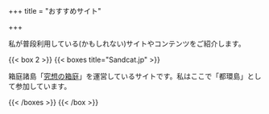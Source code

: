 +++
title = "おすすめサイト"

+++

私が普段利用している(かもしれない)サイトやコンテンツをご紹介します。

{{< box 2 >}}
{{< boxes title="Sandcat.jp" >}}
<p>箱庭諸島「<a href="http://hako.sandcat.jp">究想の箱庭</a>」を運営しているサイトです。私はここで「都環島」として参加しています。</p>
{{< /boxes >}}
{{< /box >}}